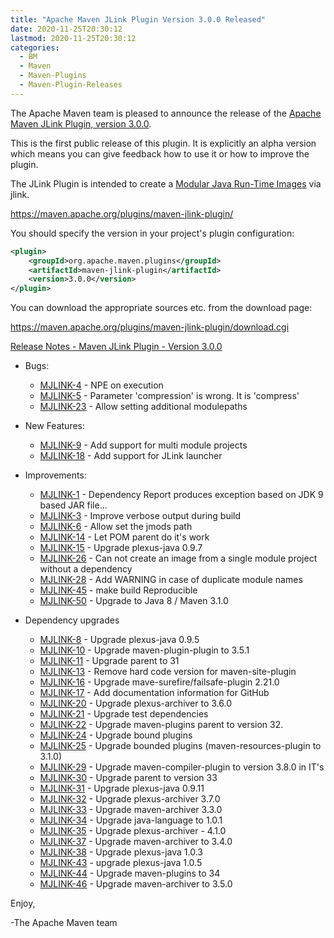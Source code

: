 ```yaml
---
title: "Apache Maven JLink Plugin Version 3.0.0 Released"
date: 2020-11-25T20:30:12
lastmod: 2020-11-25T20:30:12
categories:
  - BM
  - Maven
  - Maven-Plugins
  - Maven-Plugin-Releases
---
```

The Apache Maven team is pleased to announce the release of the 
[Apache Maven JLink Plugin, version 3.0.0](https://maven.apache.org/plugins/maven-jlink-plugin/).

This is the first public release of this plugin. It is explicitly an alpha version which 
means you can give feedback how to use it or how to improve the plugin.

The JLink Plugin is intended to create a [Modular Java Run-Time Images](https://openjdk.java.net/jeps/220) via jlink.

https://maven.apache.org/plugins/maven-jlink-plugin/

You should specify the version in your project's plugin configuration:

```xml
<plugin>
    <groupId>org.apache.maven.plugins</groupId>
    <artifactId>maven-jlink-plugin</artifactId>
    <version>3.0.0</version>
</plugin>
``` 

You can download the appropriate sources etc. from the download page:

https://maven.apache.org/plugins/maven-jlink-plugin/download.cgi

<!-- more -->

[Release Notes - Maven JLink Plugin - Version 3.0.0](https://issues.apache.org/jira/secure/ReleaseNote.jspa?projectId=12321432&version=12343851)

* Bugs:

  * [MJLINK-4](https://issues.apache.org/jira/browse/MJLINK-4) - NPE on execution
  * [MJLINK-5](https://issues.apache.org/jira/browse/MJLINK-5) - Parameter 'compression' is wrong. It is 'compress'
  * [MJLINK-23](https://issues.apache.org/jira/browse/MJLINK-23) - Allow setting additional modulepaths

* New Features:

  * [MJLINK-9](https://issues.apache.org/jira/browse/MJLINK-9) - Add support for multi module projects
  * [MJLINK-18](https://issues.apache.org/jira/browse/MJLINK-18) - Add support for JLink launcher

* Improvements:

  * [MJLINK-1](https://issues.apache.org/jira/browse/MJLINK-1) - Dependency Report produces exception based on JDK 9 based JAR file...
  * [MJLINK-3](https://issues.apache.org/jira/browse/MJLINK-3) - Improve verbose output during build
  * [MJLINK-6](https://issues.apache.org/jira/browse/MJLINK-6) - Allow set the jmods path
  * [MJLINK-14](https://issues.apache.org/jira/browse/MJLINK-14) - Let POM parent do it's work
  * [MJLINK-15](https://issues.apache.org/jira/browse/MJLINK-15) - Upgrade plexus-java 0.9.7
  * [MJLINK-26](https://issues.apache.org/jira/browse/MJLINK-26) - Can not create an image from a single module project without a dependency
  * [MJLINK-28](https://issues.apache.org/jira/browse/MJLINK-28) - Add WARNING in case of duplicate module names
  * [MJLINK-45](https://issues.apache.org/jira/browse/MJLINK-45) - make build Reproducible
  * [MJLINK-50](https://issues.apache.org/jira/browse/MJLINK-50) - Upgrade to Java 8 / Maven 3.1.0

* Dependency upgrades

  * [MJLINK-8](https://issues.apache.org/jira/browse/MJLINK-8) - Upgrade plexus-java 0.9.5
  * [MJLINK-10](https://issues.apache.org/jira/browse/MJLINK-10) - Upgrade maven-plugin-plugin to 3.5.1
  * [MJLINK-11](https://issues.apache.org/jira/browse/MJLINK-11) - Upgrade parent to 31
  * [MJLINK-13](https://issues.apache.org/jira/browse/MJLINK-13) - Remove hard code version for maven-site-plugin
  * [MJLINK-16](https://issues.apache.org/jira/browse/MJLINK-16) - Upgrade mave-surefire/failsafe-plugin 2.21.0
  * [MJLINK-17](https://issues.apache.org/jira/browse/MJLINK-17) - Add documentation information for GitHub
  * [MJLINK-20](https://issues.apache.org/jira/browse/MJLINK-20) - Upgrade plexus-archiver to 3.6.0
  * [MJLINK-21](https://issues.apache.org/jira/browse/MJLINK-21) - Upgrade test dependencies
  * [MJLINK-22](https://issues.apache.org/jira/browse/MJLINK-22) - Upgrade maven-plugins parent to version 32.
  * [MJLINK-24](https://issues.apache.org/jira/browse/MJLINK-24) - Upgrade bound plugins
  * [MJLINK-25](https://issues.apache.org/jira/browse/MJLINK-25) - Upgrade bounded plugins (maven-resources-plugin to 3.1.0)
  * [MJLINK-29](https://issues.apache.org/jira/browse/MJLINK-29) - Upgrade maven-compiler-plugin to version 3.8.0 in IT's
  * [MJLINK-30](https://issues.apache.org/jira/browse/MJLINK-30) - Upgrade parent to version 33
  * [MJLINK-31](https://issues.apache.org/jira/browse/MJLINK-31) - Upgrade plexus-java 0.9.11
  * [MJLINK-32](https://issues.apache.org/jira/browse/MJLINK-32) - Upgrade plexus-archiver 3.7.0
  * [MJLINK-33](https://issues.apache.org/jira/browse/MJLINK-33) - Upgrade maven-archiver 3.3.0
  * [MJLINK-34](https://issues.apache.org/jira/browse/MJLINK-34) - Upgrade java-language to 1.0.1
  * [MJLINK-35](https://issues.apache.org/jira/browse/MJLINK-35) - Upgrade plexus-archiver - 4.1.0
  * [MJLINK-37](https://issues.apache.org/jira/browse/MJLINK-37) - Upgrade maven-archiver to 3.4.0
  * [MJLINK-38](https://issues.apache.org/jira/browse/MJLINK-38) - Upgrade plexus-java 1.0.3
  * [MJLINK-43](https://issues.apache.org/jira/browse/MJLINK-43) - upgrade plexus-java 1.0.5
  * [MJLINK-44](https://issues.apache.org/jira/browse/MJLINK-44) - Upgrade maven-plugins to 34
  * [MJLINK-46](https://issues.apache.org/jira/browse/MJLINK-46) - Upgrade maven-archiver to 3.5.0


Enjoy,

-The Apache Maven team
